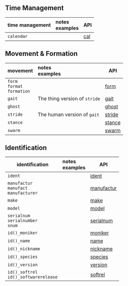 




## <a name="timemgt"></a> Time Management

| time management | notes<br>examples | API |
|--|:--|--|
| `calendar` <a name="calendar"></a> | | [cal](../abstract/obj/cal.md) |

## <a name="move"></a> Movement & Formation

| movement | notes<br>examples | API |
|--|:--|--|
| `form`<br/>`format`<br/>`formation` | | [form](../metaphysic/verb/form.md) |
| `gait` | The thing version of `stride` | [gait](../metaphysic/obj/gait.md) |
| `ghost` |  | [ghost](../metaphysic/obj/ghost.md) |
| `stride` | The human version of `gait` | [stride](../physic/obj/stride.md) |
| `stance` | | [stance](../metaphysic/obj/stance.md) |
| `swarm` | | [swarm](../metaphysic/verb/swarm.md) |

## <a name="id"></a> Identification

| identification | notes<br>examples | API |
|--|:--|--|
| `ident` | | [ident](../metaphysic/prop/ident.md) |
| `manufactur`<br>`manufact`<br>`manufacturer` | | [manufactur](../metaphysic/prop/manufactur.md) |
| `make` | | [make](../metaphysic/prop/make.md) |
| `model` | | [model](../metaphysic/prop/model.md) |
| `serialnum`<br>`serialnumber`<br>`snum` | | [serialnum](../metaphysic/prop/serialnum.md) |
| `id()_moniker` | | [moniker](../metaphysic/obj/moniker.md) |
| `id()_name` | | [name](../metaphysic/prop/name.md) |
| `id()_nickname` | | [nickname](../metaphysic/prop/nickname.md) |
| `id()_species` | | [species](../metaphysic/prop/species.md) |
| `id()_version` | | [version](../metaphysic/prop/version.md) |
| `id()_softrel`<br>`id()_softwarerelease` | | [softrel](../metaphysic/prop/softrel.md) |
